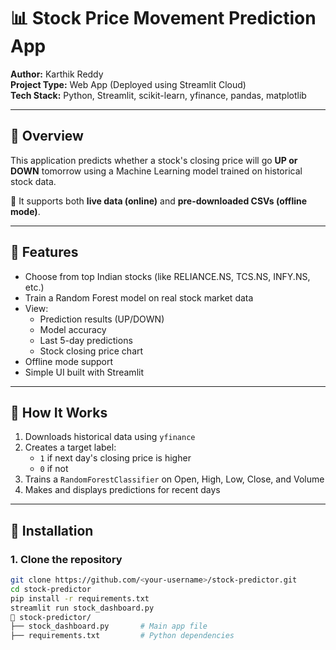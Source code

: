 # 📊 Stock Price Movement Prediction App

**Author:** Karthik Reddy  
**Project Type:** Web App (Deployed using Streamlit Cloud)  
**Tech Stack:** Python, Streamlit, scikit-learn, yfinance, pandas, matplotlib

---

## 🚀 Overview

This application predicts whether a stock's closing price will go **UP or DOWN** tomorrow using a Machine Learning model trained on historical stock data.

🔮 It supports both **live data (online)** and **pre-downloaded CSVs (offline mode)**.

---

## 📌 Features

- Choose from top Indian stocks (like RELIANCE.NS, TCS.NS, INFY.NS, etc.)
- Train a Random Forest model on real stock market data
- View:
  - Prediction results (UP/DOWN)
  - Model accuracy
  - Last 5-day predictions
  - Stock closing price chart
- Offline mode support
- Simple UI built with Streamlit

---

## 🧠 How It Works

1. Downloads historical data using `yfinance`
2. Creates a target label:
   - `1` if next day's closing price is higher
   - `0` if not
3. Trains a `RandomForestClassifier` on Open, High, Low, Close, and Volume
4. Makes and displays predictions for recent days

---

## 🔧 Installation

### 1. Clone the repository

```bash
git clone https://github.com/<your-username>/stock-predictor.git
cd stock-predictor
pip install -r requirements.txt
streamlit run stock_dashboard.py
📁 stock-predictor/
├── stock_dashboard.py       # Main app file
├── requirements.txt         # Python dependencies
